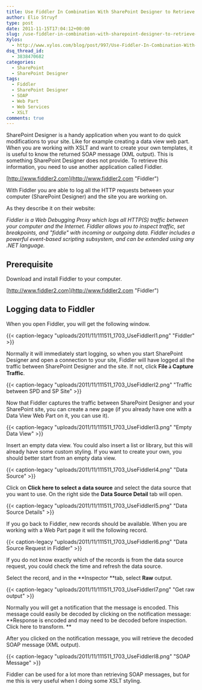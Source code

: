 ```yaml
---
title: Use Fiddler In Combination With SharePoint Designer to Retrieve Data Source Information
author: Elio Struyf
type: post
date: 2011-11-15T17:04:12+00:00
slug: /use-fiddler-in-combination-with-sharepoint-designer-to-retrieve-data-source-information/
Xylos:
  - http://www.xylos.com/blog/post/997/Use-Fiddler-In-Combination-With-SharePoint-Designer-to-Retrieve-Data-Source-Information/
dsq_thread_id:
  - 3838470682
categories:
  - SharePoint
  - SharePoint Designer
tags:
  - Fiddler
  - SharePoint Designer
  - SOAP
  - Web Part
  - Web Services
  - XSLT
comments: true
---
```


SharePoint Designer is a handy application when you want to do quick modifications to your site. Like for example creating a data view web part. When you are working with XSLT and want to create your own templates, it is useful to know the returned SOAP message (XML output). This is something SharePoint Designer does not provide. To retrieve this information, you need to use another application called Fiddler.

[http://www.fiddler2.com](http://www.fiddler2.com "Fiddler")

With Fiddler you are able to log all the HTTP requests between your computer (SharePoint Designer) and the site you are working on.

As they describe it on their website:

_Fiddler is a Web Debugging Proxy which logs all HTTP(S) traffic between your computer and the Internet. Fiddler allows you to inspect traffic, set breakpoints, and "fiddle" with incoming or outgoing data. Fiddler includes a powerful event-based scripting subsystem, and can be extended using any .NET language._

## Prerequisite

Download and install Fiddler to your computer.

[http://www.fiddler2.com](http://www.fiddler2.com "Fiddler")

## Logging data to Fiddler

When you open Fiddler, you will get the following window.

{{< caption-legacy "uploads/2011/11/111511_1703_UseFiddlerI1.png" "Fiddler" >}}

Normally it will immediately start logging, so when you start SharePoint Designer and open a connection to your site, Fiddler will have logged all the traffic between SharePoint Designer and the site. If not, click **File <span style="font-family: Wingdings;">à</span> Capture Traffic**.

{{< caption-legacy "uploads/2011/11/111511_1703_UseFiddlerI2.png" "Traffic between SPD and SP Site" >}}

Now that Fiddler captures the traffic between SharePoint Designer and your SharePoint site, you can create a new page (if you already have one with a Data View Web Part on it, you can use it).

{{< caption-legacy "uploads/2011/11/111511_1703_UseFiddlerI3.png" "Empty Data View" >}}

Insert an empty data view. You could also insert a list or library, but this will already have some custom styling. If you want to create your own, you should better start from an empty data view.

{{< caption-legacy "uploads/2011/11/111511_1703_UseFiddlerI4.png" "Data Source" >}}

Click on **Click here to select a data source** and select the data source that you want to use. On the right side the **Data Source Detail** tab will open.

{{< caption-legacy "uploads/2011/11/111511_1703_UseFiddlerI5.png" "Data Source Details" >}}

If you go back to Fiddler, new records should be available. When you are working with a Web Part page it will the following record.

{{< caption-legacy "uploads/2011/11/111511_1703_UseFiddlerI6.png" "Data Source Request in Fiddler" >}}

If you do not know exactly which of the records is from the data source request, you could check the time and refresh the data source.

Select the record, and in the **Inspector **tab, select **Raw** output.

{{< caption-legacy "uploads/2011/11/111511_1703_UseFiddlerI7.png" "Get raw output" >}}

Normally you will get a notification that the message is encoded. This message could easily be decoded by clicking on the notification message: **Response is encoded and may need to be decoded before inspection. Click here to transform.
**

After you clicked on the notification message, you will retrieve the decoded SOAP message (XML output).

{{< caption-legacy "uploads/2011/11/111511_1703_UseFiddlerI8.png" "SOAP Message" >}}

Fiddler can be used for a lot more than retrieving SOAP messages, but for me this is very useful when I doing some XSLT styling.